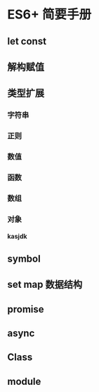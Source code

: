 # ES6+ 简要手册

## let const

## 解构赋值

## 类型扩展

### 字符串

### 正则

### 数值

### 函数

### 数组

### 对象

#### kasjdk

## symbol

## set map 数据结构

## promise

## async

## Class

## module
